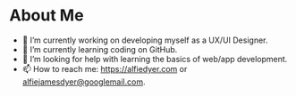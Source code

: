# About Me

<!--
**AJD-Design/AJD-Design** is a ✨ _special_ ✨ repository because its `README.md` (this file) appears on your GitHub profile.
-->

- 🔭 I’m currently working on developing myself as a UX/UI Designer.
- 🌱 I’m currently learning coding on GitHub.
- 🤔 I’m looking for help with learning the basics of web/app development.
- 📫 How to reach me: https://alfiedyer.com or alfiejamesdyer@googlemail.com.

